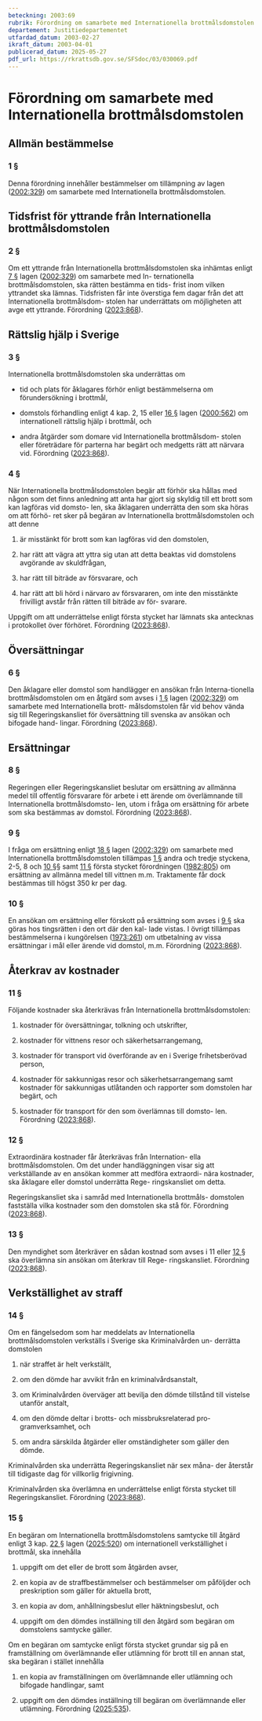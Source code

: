 ```yaml
---
beteckning: 2003:69
rubrik: Förordning om samarbete med Internationella brottmålsdomstolen
departement: Justitiedepartementet
utfardad_datum: 2003-02-27
ikraft_datum: 2003-04-01
publicerad_datum: 2025-05-27
pdf_url: https://rkrattsdb.gov.se/SFSdoc/03/030069.pdf
---
```


# Förordning om samarbete med Internationella brottmålsdomstolen

## Allmän bestämmelse

### 1 §

Denna förordning innehåller bestämmelser om tillämpning av lagen ([2002:329](https://selex.se/eli/sfs/2002/329)) om samarbete med Internationella brottmålsdomstolen.

## Tidsfrist för yttrande från Internationella brottmålsdomstolen

### 2 §

Om ett yttrande från Internationella brottmålsdomstolen ska inhämtas enligt [7 §](#7) lagen ([2002:329](https://selex.se/eli/sfs/2002/329)) om samarbete med In- ternationella brottmålsdomstolen, ska rätten bestämma en tids- frist inom vilken yttrandet ska lämnas. Tidsfristen får inte överstiga fem dagar från det att Internationella brottmålsdom- stolen har underrättats om möjligheten att avge ett yttrande. Förordning ([2023:868](https://selex.se/eli/sfs/2023/868)).

## Rättslig hjälp i Sverige

### 3 §

Internationella brottmålsdomstolen ska underrättas om

- tid och plats för åklagares förhör enligt bestämmelserna om förundersökning i brottmål,

- domstols förhandling enligt 4 kap. 2, 15 eller [16 §](#16) lagen ([2000:562](https://selex.se/eli/sfs/2000/562)) om internationell rättslig hjälp i brottmål, och

- andra åtgärder som domare vid Internationella brottmålsdom- stolen eller företrädare för parterna har begärt och medgetts rätt att närvara vid. Förordning ([2023:868](https://selex.se/eli/sfs/2023/868)).

### 4 §

När Internationella brottmålsdomstolen begär att förhör ska hållas med någon som det finns anledning att anta har gjort sig skyldig till ett brott som kan lagföras vid domsto- len, ska åklagaren underrätta den som ska höras om att förhö- ret sker på begäran av Internationella brottmålsdomstolen och att denne

1. är misstänkt för brott som kan lagföras vid den domstolen,

2. har rätt att vägra att yttra sig utan att detta beaktas vid domstolens avgörande av skuldfrågan,

3. har rätt till biträde av försvarare, och

4. har rätt att bli hörd i närvaro av försvararen, om inte den misstänkte frivilligt avstår från rätten till biträde av för- svarare.

Uppgift om att underrättelse enligt första stycket har lämnats ska antecknas i protokollet över förhöret. Förordning ([2023:868](https://selex.se/eli/sfs/2023/868)).

## Översättningar

### 6 §

Den åklagare eller domstol som handlägger en ansökan från Interna-tionella brottmålsdomstolen om en åtgärd som avses i [1 §](#1) lagen ([2002:329](https://selex.se/eli/sfs/2002/329)) om samarbete med Internationella brott- målsdomstolen får vid behov vända sig till Regeringskansliet för översättning till svenska av ansökan och bifogade hand- lingar. Förordning ([2023:868](https://selex.se/eli/sfs/2023/868)).

## Ersättningar

### 8 §

Regeringen eller Regeringskansliet beslutar om ersättning av allmänna medel till offentlig försvarare för arbete i ett ärende om överlämnande till Internationella brottmålsdomsto- len, utom i fråga om ersättning för arbete som ska bestämmas av domstol. Förordning ([2023:868](https://selex.se/eli/sfs/2023/868)).

### 9 §

I fråga om ersättning enligt [18 §](#18) lagen ([2002:329](https://selex.se/eli/sfs/2002/329)) om samarbete med Internationella brottmålsdomstolen tillämpas [1 §](#1) andra och tredje styckena, 2-5, 8 och [10 §](#10)§ samt [11 §](#11) första stycket förordningen ([1982:805](https://selex.se/eli/sfs/1982/805)) om ersättning av allmänna medel till vittnen m.m. Traktamente får dock bestämmas till högst 350 kr per dag.

### 10 §

En ansökan om ersättning eller förskott på ersättning som avses i [9 §](#9) ska göras hos tingsrätten i den ort där den kal- lade vistas. I övrigt tillämpas bestämmelserna i kungörelsen ([1973:261](https://selex.se/eli/sfs/1973/261)) om utbetalning av vissa ersättningar i mål eller ärende vid domstol, m.m. Förordning ([2023:868](https://selex.se/eli/sfs/2023/868)).

## Återkrav av kostnader

### 11 §

Följande kostnader ska återkrävas från Internationella brottmålsdomstolen:

1. kostnader för översättningar, tolkning och utskrifter,

2. kostnader för vittnens resor och säkerhetsarrangemang,

3. kostnader för transport vid överförande av en i Sverige frihetsberövad person,

4. kostnader för sakkunnigas resor och säkerhetsarrangemang samt kostnader för sakkunnigas utlåtanden och rapporter som domstolen har begärt, och

5. kostnader för transport för den som överlämnas till domsto- len. Förordning ([2023:868](https://selex.se/eli/sfs/2023/868)).

### 12 §

Extraordinära kostnader får återkrävas från Internation- ella brottmålsdomstolen. Om det under handläggningen visar sig att verkställande av en ansökan kommer att medföra extraordi- nära kostnader, ska åklagare eller domstol underrätta Rege- ringskansliet om detta.

Regeringskansliet ska i samråd med Internationella brottmåls- domstolen fastställa vilka kostnader som den domstolen ska stå för. Förordning ([2023:868](https://selex.se/eli/sfs/2023/868)).

### 13 §

Den myndighet som återkräver en sådan kostnad som avses i 11 eller [12 §](#12) ska överlämna sin ansökan om återkrav till Rege- ringskansliet. Förordning ([2023:868](https://selex.se/eli/sfs/2023/868)).

## Verkställighet av straff

### 14 §

Om en fängelsedom som har meddelats av Internationella brottmålsdomstolen verkställs i Sverige ska Kriminalvården un- derrätta domstolen

1. när straffet är helt verkställt,

2. om den dömde har avvikit från en kriminalvårdsanstalt,

3. om Kriminalvården överväger att bevilja den dömde tillstånd till vistelse utanför anstalt,

4. om den dömde deltar i brotts- och missbruksrelaterad pro- gramverksamhet, och

5. om andra särskilda åtgärder eller omständigheter som gäller den dömde.

Kriminalvården ska underrätta Regeringskansliet när sex måna- der återstår till tidigaste dag för villkorlig frigivning.

Kriminalvården ska överlämna en underrättelse enligt första stycket till Regeringskansliet. Förordning ([2023:868](https://selex.se/eli/sfs/2023/868)).

### 15 §

En begäran om Internationella brottmålsdomstolens samtycke till åtgärd enligt 3 kap. [22 §](#kap3.22) lagen ([2025:520](https://selex.se/eli/sfs/2025/520)) om internationell verkställighet i brottmål, ska innehålla

1. uppgift om det eller de brott som åtgärden avser,

2. en kopia av de straffbestämmelser och bestämmelser om påföljder och preskription som gäller för aktuella brott,

3. en kopia av dom, anhållningsbeslut eller häktningsbeslut, och

4. uppgift om den dömdes inställning till den åtgärd som begäran om domstolens samtycke gäller.

Om en begäran om samtycke enligt första stycket grundar sig på en framställning om överlämnande eller utlämning för brott till en annan stat, ska begäran i stället innehålla

1. en kopia av framställningen om överlämnande eller utlämning och bifogade handlingar, samt

2. uppgift om den dömdes inställning till begäran om överlämnande eller utlämning. Förordning ([2025:535](https://selex.se/eli/sfs/2025/535)).